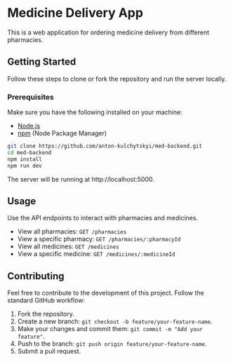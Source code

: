 # Medicine Delivery App

This is a web application for ordering medicine delivery from different pharmacies.

## Getting Started

Follow these steps to clone or fork the repository and run the server locally.

### Prerequisites

Make sure you have the following installed on your machine:

- [Node.js](https://nodejs.org/)
- [npm](https://www.npmjs.com/) (Node Package Manager)


```bash
git clone https://github.com/anton-kulchytskyi/med-backend.git
cd med-backend
npm install
npm run dev
```
The server will be running at http://localhost:5000.

## Usage

Use the API endpoints to interact with pharmacies and medicines.

- View all pharmacies: `GET /pharmacies`
- View a specific pharmacy: `GET /pharmacies/:pharmacyId`
- View all medicines: `GET /medicines`
- View a specific medicine: `GET /medicines/:medicineId`

## Contributing

Feel free to contribute to the development of this project. Follow the standard GitHub workflow:

1. Fork the repository.
2. Create a new branch: `git checkout -b feature/your-feature-name`.
3. Make your changes and commit them: `git commit -m "Add your feature"`.
4. Push to the branch: `git push origin feature/your-feature-name`.
5. Submit a pull request.


